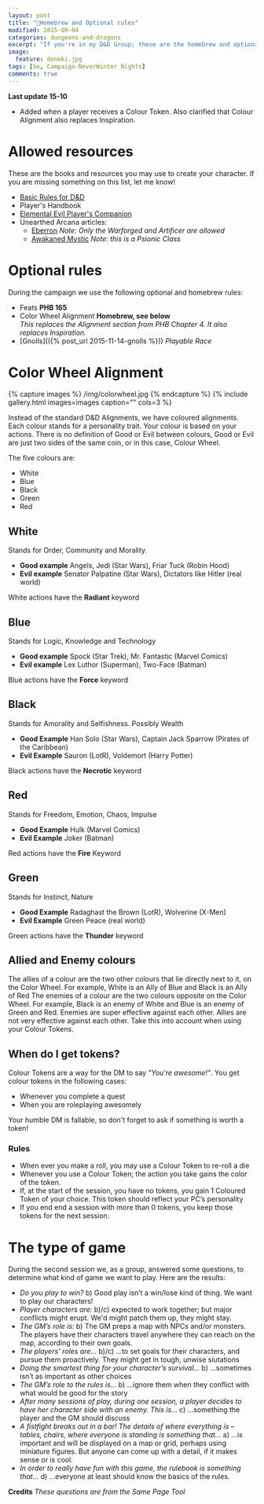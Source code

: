 ```yaml
---
layout: post
title: "🏰Homebrew and Optional rules"
modified: 2015-09-04
categories: dungeons-and-dragons
excerpt: "If you're in my D&D Group; these are the homebrew and optional rules we play with."
image:
  feature: deneki.jpg
tags: [5e, Campaign-NeverWinter Nights]
comments: true
---
```


**Last update 15-10**

- Added when a player receives a Colour Token. Also clarified that Colour Alignment also replaces Inspiration.

# Allowed resources

These are the books and resources you may use to create your character. If you are missing something on this list, let me know!

- [Basic Rules for D&D](http://dnd.wizards.com/products/tabletop-games/trpg-resources)
- Player's Handbook
- [Elemental Evil Player's Companion](http://www.dndclassics.com/product/145542/Elemental-Evil-Players-Companion-5e)
- Unearthed Arcana articles:
  - [Eberron](http://dnd.wizards.com/articles/features/unearthed-arcana-eberron) *Note: Only the Warforged and Artificer are allowed*
  - [Awakaned Mystic](http://dnd.wizards.com/articles/features/awakened-mystic) *Note: this is a Psionic Class*

# Optional rules

During the campaign we use the following optional and homebrew rules:

- Feats **PHB 165**
- Color Wheel Alignment **Homebrew, see below**
<br />*This replaces the Alignment section from PHB Chapter 4. It also replaces Inspiration.*
- [Gnolls](({% post_url 2015-11-14-gnolls %})) *Playable Race*


# Color Wheel Alignment

{% capture images %}
  /img/colorwheel.jpg
{% endcapture %}
{% include gallery.html images=images caption="" cols=3 %}

Instead of the standard D&D Alignments, we have coloured alignments.
Each colour stands for a personality trait. Your colour is based on your actions.
There is no definition of Good or Evil between colours, Good or Evil are just two sides of the same coin, or in this case, Colour Wheel.

The five colours are:

- White
- Blue
- Black
- Green
- Red

## White
Stands for Order, Community and Morality.

- **Good example** Angels, Jedi (Star Wars), Friar Tuck (Robin Hood)
- **Evil example** Senator Palpatine (Star Wars), Dictators like Hitler (real world)

White actions have the **Radiant** keyword

## Blue
Stands for Logic, Knowledge and Technology

- **Good example** Spock (Star Trek), Mr. Fantastic (Marvel Comics)
- **Evil example** Lex Luthor (Superman), Two-Face (Batman)

Blue actions have the **Force** keyword

## Black
Stands for Amorality and Selfishness. Possibly Wealth

- **Good Example** Han Solo (Star Wars), Captain Jack Sparrow (Pirates of the Caribbean)
- **Evil Example** Sauron (LotR), Voldemort (Harry Potter)

Black actions have the **Necrotic** keyword

## Red
Stands for Freedom, Emotion, Chaos, Impulse

- **Good Example** Hulk (Marvel Comics)
- **Evil Example** Joker (Batman)

Red actions have the **Fire** Keyword

## Green

Stands for Instinct, Nature

- **Good Example** Radaghast the Brown (LotR), Wolverine (X-Men)
- **Evil Example** Green Peace (real world)

Green actions have the **Thunder** keyword

## Allied and Enemy colours
The allies of a colour are the two other colours that lie directly next to it, on the Color Wheel. For example, White is an Ally of Blue and Black is an Ally of Red
The enemies of a colour are the two colours opposite on the Color Wheel. For example, Black is an enemy of White and Blue is an enemy of Green and Red.
Enemies are super effective against each other. Allies are not very effective against each other. Take this into account when using your Colour Tokens.

## When do I get tokens?

Colour Tokens are a way for the DM to say *"You're awesome!"*. You get colour tokens in the following cases:

- Whenever you complete a quest
- When you are roleplaying awesomely

Your humble DM is fallable, so don't forget to ask if something is worth a token!

### Rules

- When ever you make a roll, you may use a Colour Token to re-roll a die
- Whenever you use a Colour Token; the action you take gains the color of the token.
- If, at the start of the session, you have no tokens, you gain 1 Coloured Token of your choice. This token should reflect your PC’s personality
- If you end end a session with more than 0 tokens, you keep those tokens for the next session.

# The type of game

During the second session we, as a group, answered some questions, to determine what kind of game we want to play. Here are the results:

- *Do you play to win?* b) Good play isn’t a win/lose kind of thing. We want to play our characters!
- *Player characters are:* b)/c) expected to work together; but major conflicts might erupt. We'd might patch them up, they might stay.
- *The GM’s role is:* b) The GM preps a map with NPCs and/or monsters. The players have their characters travel anywhere they can reach on the map, according to their own goals.
- *The players’ roles are…* b)/c) …to set goals for their characters, and pursue them proactively. They might get in tough, unwise siutations
- *Doing the smartest thing for your character’s survival…* b) …sometimes isn’t as important as other choices
- *The GM’s role to the rules is…* b) …ignore them when they conflict with what would be good for the story
- *After many sessions of play, during one session, a player decides to have her character side with an enemy. This is…* c) …something the player and the GM should discuss
- *A fistfight breaks out in a bar! The details of where everything is – tables, chairs, where everyone is standing is something that…* a) …is important and will be displayed on a map or grid, perhaps using miniature figures. But anyone can come up with a detail, if it makes sense or is cool.
- *In order to really have fun with this game, the rulebook is something that…* d) …everyone at least should know the basics of the rules.

**Credits** *These questions are from the Same Page Tool*